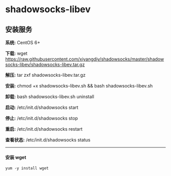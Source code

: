 # shadowsocks-libev
## 安装服务

**系统:** CentOS 6+

**下载:**     wget https://raw.githubusercontent.com/xiyangdiy/shadowsocks/master/shadowsocks-libev/shadowsocks-libev.tar.gz

**解压:** tar zxf shadowsocks-libev.tar.gz

**安装:** chmod +x shadowsocks-libev.sh &&  bash shadowsocks-libev.sh

**卸载:** bash shadowsocks-libev.sh uninstall

**启动:** /etc/init.d/shadowsocks start

**停止:** /etc/init.d/shadowsocks stop

**重启:** /etc/init.d/shadowsocks restart

**查看状态:** /etc/init.d/shadowsocks status

-------------------------------------------
#### **安装 wget**
```yum -y install wget```
